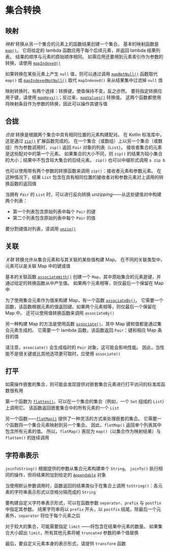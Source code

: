 # 集合转换

## 映射

*映射* 转换从另一个集合的元素上的函数结果创建一个集合。 基本的映射函数是 [`map()`](https://kotlinlang.org/api/latest/jvm/stdlib/kotlin.collections/map.html)。 它将给定的 lambda 函数应用于每个后续元素，并返回 lambda 结果列表。 结果的顺序与元素的原始顺序相同。 如需应用还要用到元素索引作为参数的转换，请使用 [`mapIndexed()`](https://kotlinlang.org/api/latest/jvm/stdlib/kotlin.collections/map-indexed.html)

如果转换在某些元素上产生 `null` 值，则可以通过调用 [`mapNotNull()`](https://kotlinlang.org/api/latest/jvm/stdlib/kotlin.collections/map-not-null.html) 函数取代 `map()` 或 [`mapIndexedNotNull()`](https://kotlinlang.org/api/latest/jvm/stdlib/kotlin.collections/map-indexed-not-null.html) 取代 `mapIndexed()` 来从结果集中过滤掉 `null` 值

映射转换时，有两个选择：转换键，使值保持不变，反之亦然。 要将指定转换应用于键，请使用 [`mapKeys()`](https://kotlinlang.org/api/latest/jvm/stdlib/kotlin.collections/map-keys.html)；反过来，[`mapValues()`](https://kotlinlang.org/api/latest/jvm/stdlib/kotlin.collections/map-values.html) 转换值。 这两个函数都使用将映射条目作为参数的转换，因此可以操作其键与值

## 合拢

*合拢* 转换是根据两个集合中具有相同位置的元素构建配对。 在 Kotlin 标准库中，这是通过 [`zip()`](https://kotlinlang.org/api/latest/jvm/stdlib/kotlin.collections/zip.html) 扩展函数完成的。 在一个集合（或数组）上以另一个集合（或数组）作为参数调用时，`zip()` 返回 `Pair` 对象的列表（`List`）。 接收者集合的元素是这些配对中的第一个元素。 如果集合的大小不同，则 `zip()` 的结果为较小集合的大小；结果中不包含较大集合的后续元素。 `zip()` 也可以中缀形式调用 `a zip b`

也可以使用带有两个参数的转换函数来调用 `zip()`：接收者元素和参数元素。 在这种情况下，结果 `List` 包含在具有相同位置的接收者对和参数元素对上调用的转换函数的返回值

当拥有 `Pair` 的 `List` 时，可以进行反向转换 *unzipping*——从这些键值对中构建两个列表：

- 第一个列表包含原始列表中每个 `Pair` 的键
- 第二个列表包含原始列表中每个 `Pair` 的值

要分割键值对列表，请调用 [`unzip()`](https://kotlinlang.org/api/latest/jvm/stdlib/kotlin.collections/unzip.html)

## 关联

*关联* 转换允许从集合元素和与其关联的某些值构建 Map。 在不同的关联类型中，元素可以是关联 Map 中的键或值

基本的关联函数 [`associateWith()`](https://kotlinlang.org/api/latest/jvm/stdlib/kotlin.collections/associate-with.html) 创建一个 `Map`，其中原始集合的元素是键，并通过给定的转换函数从中产生值。 如果两个元素相等，则仅最后一个保留在 Map 中

为了使用集合元素作为值来构建 Map，有一个函数 [`associateBy()`](https://kotlinlang.org/api/latest/jvm/stdlib/kotlin.collections/associate-by.html)。 它需要一个函数，该函数根据元素的值返回键。如果两个元素相等，则仅最后一个保留在 Map 中。 还可以使用值转换函数来调用 `associateBy()`

另一种构建 Map 的方法是使用函数 [`associate()`](https://kotlinlang.org/api/latest/jvm/stdlib/kotlin.collections/associate.html)，其中 Map 键和值都是通过集合元素生成的。 它需要一个 lambda 函数，该函数返回 `Pair`：键和相应 Map 条目的值

请注意，`associate()` 会生成临时的 `Pair` 对象，这可能会影响性能。 因此，当性能不是很关键或比其他选项更可取时，应使用 `associate()`

## 打平

如需操作嵌套的集合，则可能会发现提供对嵌套集合元素进行打平访问的标准库函数很有用

第一个函数为 [`flatten()`](https://kotlinlang.org/api/latest/jvm/stdlib/kotlin.collections/flatten.html)。可以在一个集合的集合（例如，一个 `Set` 组成的 `List`）上调用它。 该函数返回嵌套集合中的所有元素的一个 `List`

另一个函数——[`flatMap()`](https://kotlinlang.org/api/latest/jvm/stdlib/kotlin.collections/flat-map.html) 提供了一种灵活的方式来处理嵌套的集合。 它需要一个函数将一个集合元素映射到另一个集合。 因此，`flatMap()` 返回单个列表其中包含所有元素的值。 所以，`flatMap()` 表现为 `map()`（以集合作为映射结果）与 `flatten()` 的连续调用

## 字符串表示

`joinToString()` 根据提供的参数从集合元素构建单个 `String`。 `joinTo()` 执行相同的操作，但将结果附加到给定的 [`Appendable`](https://kotlinlang.org/api/latest/jvm/stdlib/kotlin.text/-appendable/index.html) 对象

当使用默认参数调用时，函数返回的结果类似于在集合上调用 `toString()`：各元素的字符串表示形式以空格分隔而成的 `String`

要构建自定义字符串表示形式，可以在函数参数 `separator`、`prefix` 与 `postfix`中指定其参数。 结果字符串将以 `prefix` 开头，以 `postfix` 结尾。除最后一个元素外，`separator` 将位于每个元素之后

对于较大的集合，可能需要指定 `limit` ——将包含在结果中元素的数量。 如果集合大小超出 `limit`，所有其他元素将被 `truncated` 参数的单个值替换

最后，要自定义元素本身的表示形式，请提供 `transform` 函数